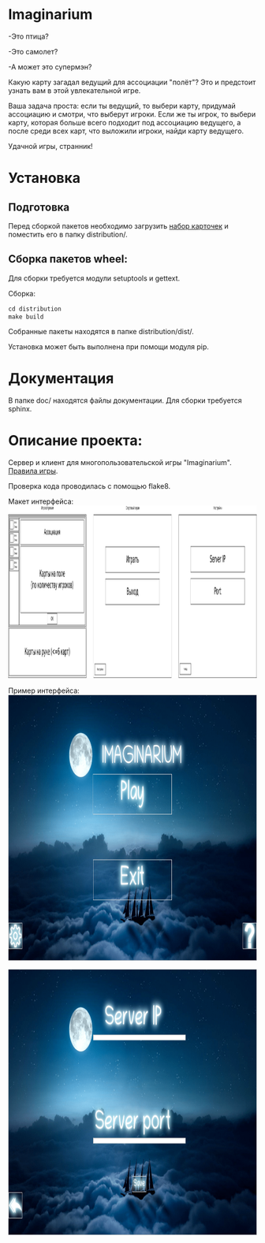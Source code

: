 # Imaginarium

-Это птица?

-Это самолет?

-А может это супермэн?

Какую карту загадал ведущий для ассоциации "полёт"? Это и предстоит узнать вам в этой увлекательной игре.

Ваша задача проста: если ты ведущий, то выбери карту, придумай ассоциацию и смотри, что выберут игроки. Если же ты игрок, то выбери карту, которая больше всего подходит под ассоциацию ведущего, а после среди всех карт, что выложили игроки, найди карту ведущего.

Удачной игры, странник! 


# Установка

## Подготовка

Перед сборкой пакетов необходимо загрузить [набор карточек](https://yadi.sk/d/QLdLEHC0HBYeZA)
и поместить его в папку distribution/.


## Сборка пакетов wheel:

Для сборки требуется модули setuptools и gettext.


Сборка:

```
cd distribution  
make build  
```

Собранные пакеты находятся в папке distribution/dist/.

Установка может быть выполнена при помощи модуля pip.


# Документация

В папке doc/ находятся файлы документации. Для сборки требуется sphinx.

# Описание проекта:
Сервер и клиент для многопользовательской игры "Imaginarium".
[Правила игры](https://cdn.mosigra.ru/mosigra.product.other/545/481/imadzhinarium.pdf).

Проверка кода проводилась с помощью flake8.
  
Макет интерфейса:
<img src="imaginarium_layout.png" width="1400" height="350" />

Пример интерфейса:
<img src="main_menu.png" width="960" height="540" />

<img src="settings_menu.png" width="960" height="540" />

